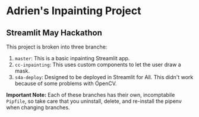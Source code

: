# Adrien's Inpainting Project

## Streamlit May Hackathon 

This project is broken into three branche:

1. `master`: This is a basic inpainting Streamlit app.
2. `cc-inpainting`: This uses custom components to let the user draw a mask.
3. `s4a-deploy`: Designed to be deployed in Streamlit for All. This didn't work because of some problems with OpenCV.

**Important Note:** Each of these branches has their own, incomptabile `Pipfile`, so take care that you uninstall, delete, and re-install the pipenv when changing branches.

